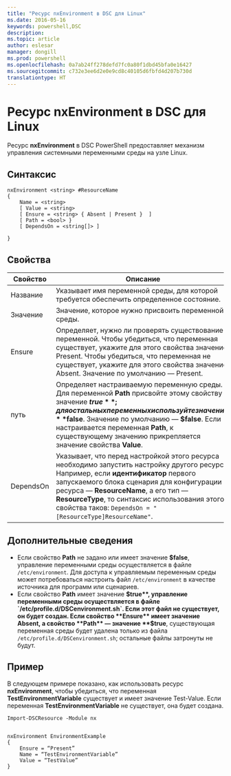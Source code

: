 ```yaml
---
title: "Ресурс nxEnvironment в DSC для Linux"
ms.date: 2016-05-16
keywords: powershell,DSC
description: 
ms.topic: article
author: eslesar
manager: dongill
ms.prod: powershell
ms.openlocfilehash: 0a7ab24ff278defd7fc0a80f1dbd45bfa0e16427
ms.sourcegitcommit: c732e3ee6d2e0e9cd8c40105d6fbfd4d207b730d
translationtype: HT
---
```

# <a name="dsc-for-linux-nxenvironment-resource"></a>Ресурс nxEnvironment в DSC для Linux

Ресурс **nxEnvironment** в DSC PowerShell предоставляет механизм управления системными переменными среды на узле Linux.

## <a name="syntax"></a>Синтаксис

```
nxEnvironment <string> #ResourceName
{
    Name = <string>
    [ Value = <string>
    [ Ensure = <string> { Absent | Present }  ]
    [ Path = <bool> }
    [ DependsOn = <string[]> ]

}
```

## <a name="properties"></a>Свойства

|  Свойство |  Описание | 
|---|---|
| Название| Указывает имя переменной среды, для которой требуется обеспечить определенное состояние.| 
| Значение| Значение, которое нужно присвоить переменной среды.| 
| Ensure| Определяет, нужно ли проверять существование переменной. Чтобы убедиться, что переменная существует, укажите для этого свойства значение Present. Чтобы убедиться, что переменная не существует, укажите для этого свойства значение Absent. Значение по умолчанию — Present.| 
| путь| Определяет настраиваемую переменную среды. Для переменной **Path** присвойте этому свойству значение **$true**; для остальных переменных используйте значение **$false**. Значение по умолчанию — **$false**. Если настраивается переменная **Path**, к существующему значению прикрепляется значение свойства **Value**.| 
| DependsOn | Указывает, что перед настройкой этого ресурса необходимо запустить настройку другого ресурса. Например, если **идентификатор** первого запускаемого блока сценария для конфигурации ресурса — **ResourceName**, а его тип — **ResourceType**, то синтаксис использования этого свойства таков: `DependsOn = "[ResourceType]ResourceName"`.| 

## <a name="additional-information"></a>Дополнительные сведения

* Если свойство **Path** не задано или имеет значение **$false**, управление переменными среды осуществляется в файле `/etc/environment`. Для доступа к управляемым переменным среды может потребоваться настроить файл `/etc/environment` в качестве источника для программ или сценариев.
* Если свойство **Path** имеет значение **$true**, управление переменными среды осуществляется в файле `/etc/profile.d/DSCenvironment.sh`. Если этот файл не существует, он будет создан. Если свойство **Ensure** имеет значение Absent, а свойство **Path** — значение **$true**, существующая переменная среды будет удалена только из файла `/etc/profile.d/DSCenvironment.sh`; остальные файлы затронуты не будут.

## <a name="example"></a>Пример

В следующем примере показано, как использовать ресурс **nxEnvironment**, чтобы убедиться, что переменная **TestEnvironmentVariable** существует и имеет значение Test-Value. Если переменная **TestEnvironmentVariable** не существует, она будет создана.

```
Import-DSCResource -Module nx 


nxEnvironment EnvironmentExample
{
    Ensure = “Present”
    Name = “TestEnvironmentVariable”
    Value = “TestValue”
}
```


